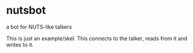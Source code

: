 # nutsbot
a bot for NUTS-like talkers

This is just an example/skel. This connects to the talker, reads from it and writes to it.
